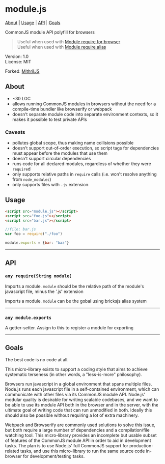 # module.js

[About](#about) | [Usage](#usage) | [API](#api) | [Goals](#goals)

CommonJS module API polyfill for browsers

> Useful when used with [Module require for browser](https://github.com/brickifyjs/module-require) \
Useful when used with [Module require alias](https://github.com/brickifyjs/module-require-alias)

Version: 1.0  
License: MIT

Forked: [MithrilJS](https://www.mithriljs.org)

## About

- ~30 LOC
- allows running CommonJS modules in browsers without the need for a compile-time bundler like browserify or webpack
- doesn't separate module code into separate environment contexts, so it makes it possible to test private APIs

### Caveats

- pollutes global scope, thus making name collisions possible
- doesn't support out-of-order execution, so script tags for dependencies must appear before the modules that use them
- doesn't support circular dependencies
- runs code for all declared modules, regardless of whether they were `require`d
- only supports relative paths in `require` calls (i.e. won't resolve anything from `node_modules`)
- only supports files with `.js` extension

## Usage

```html
<script src="module.js"></script>
<script src="foo.js"></script>
<script src="bar.js"></script>
```

```javascript
//file: bar.js
var foo = require("./foo")

module.exports = {bar: "baz"}
```

---

## API

### `any require(String module)`

Imports a module. `module` should be the relative path of the module's javascript file, minus the '.js' extension

Imports a module. `module` can be the gobal using bricksjs alias system

---

### `any module.exports`

A getter-setter. Assign to this to register a module for exporting

---

## Goals

The best code is no code at all.

This micro-library exists to support a coding style that aims to achieve systematic terseness (in other words, a "less-is-more" philosophy).

Browsers run javascript in a global environment that spans multiple files. Node.js runs each javascript file in a self-contained environment, which can communicate with other files via its CommonJS module API. Node.js' modular quality is desirable for writing scalable codebases, and we want to be able to use its module API both in the browser and in the server, with the ultimate goal of writing code that can run unmodified in both. Ideally this should also be possible without requiring a lot of extra machinery.

Webpack and Browserify are commonly used solutions to solve this issue, but both require a large number of dependencies and a compilation/file watching tool. This micro-library provides an incomplete but usable subset of features of the CommonJS module API in order to aid in development tasks. The plan is to use Node.js' full CommonJS support for production-related tasks, and use this micro-library to run the same source code in-browser for development/testing tasks.
